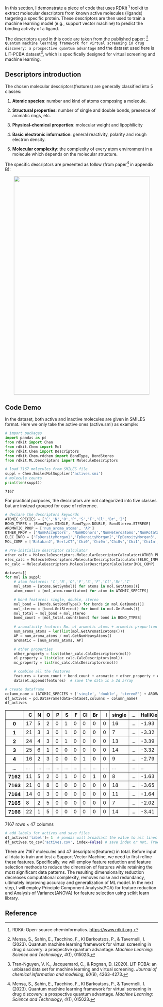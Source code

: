In this section, I demonstrate a piece of code that uses RDKit [^1] toolkit to extract molecular descriptors from known active molecules (ligands) targeting a specific protein. These descriptors are then used to train a machine learning model (e.g., support vector machine) to predict the binding activity of a ligand. 

The descriptors used in this code are taken from the published paper: [^2] `Quantum machine learning framework for virtual screening in drug discovery: a prospective quantum advantage` and the dataset used here is  LIT-PCBA dataset[^3], which is specifically designed for virtual screening and machine learning.



## Descriptors introduction

The chosen molecular descriptors(features) are generally classified into 5 classes:   


1. **Atomic species**: number and kind of atoms composing a molecule.   

2. **Structural properties**: number of single and double bonds, presence of aromatic rings, etc.  

3. **Physical-chemical properties**: molecular weight and lipophilicity  

4. **Basic electronic information**: general reactivity, polarity and rough electron density.  

5. **Molecular complexity**: the complexity of every atom environment in a molecule which depends on the molecular structure.   



The specific descriptors are presented as follow (from paper[^2] in appendix B): 

<div align=center>
<img src="../image/descriptors.png" width="447px" height="719px" />
</div>




## Code Demo

In the dataset, both active and inactive molecules are given in SMILES format. Here we only take the active ones (active.smi) as example: 

```python
# import packages
import pandas as pd
from rdkit import Chem
from rdkit.Chem import Mol
from rdkit.Chem import Descriptors
from rdkit.Chem.rdchem import BondType, BondStereo
from rdkit.ML.Descriptors import MoleculeDescriptors

# load 7167 molecules from SMILES file
suppl = Chem.SmilesMolSupplier('actives.smi')
# molecule counts
print(len(suppl))
```



```
7167
```



For practical purposes, the descriptors are not categorized into five classes but are instead grouped for ease of reference. 

```python
# declare the descriptors keywords
ATOMIC_SPECIES = ['C','N','O','P','S','F','Cl','Br','I']
BOND_TYPES = [BondType.SINGLE, BondType.DOUBLE, BondStereo.STEREOE]
AROMATIC_PROP = ['num_aroma_atoms', 'AP']
OTHER_PROP = ['NumHAcceptors', 'NumHDonors','NumHeteroatoms','NumRotatableBonds','NHOHCount','NOCount','MolWt', 'MolLogP']
ELEC_INFO = ['FpDensityMorgan1','FpDensityMorgan2','FpDensityMorgan3','MaxAbsPartialCharge','MinAbsPartialCharge','NumValenceElectrons']
MOL_COMP = ['BalabanJ','BertzCT','Chi0','Chi0n','Chi0v','Chi1','Chi1n','Chi1v','Chi2n','Chi2v','Chi3n','Chi3v','Chi4n','Chi4v','HallKierAlpha','Ipc','Kappa1','Kappa2','Kappa3']

# Pre-initialize descriptor calculator 
other_calc = MoleculeDescriptors.MolecularDescriptorCalculator(OTHER_PROP)
elec_calc = MoleculeDescriptors.MolecularDescriptorCalculator(ELEC_INFO)
mc_calc = MoleculeDescriptors.MolecularDescriptorCalculator(MOL_COMP)
```



```python
dataset=[]
for mol in suppl:
    # atom features: 'C','N','O','P','S','F','Cl','Br','I'
    mol_atom = [atoms.GetSymbol() for atoms in mol.GetAtoms()]
    atom_count = [mol_atom.count(atom) for atom in ATOMIC_SPECIES]

    # bond features: single, double, stereo
    mol_bond = [bonds.GetBondType() for bonds in mol.GetBonds()]
    mol_stereo = [bond.GetStereo() for bond in mol.GetBonds()]
    mol_total = mol_bond + mol_stereo
    bond_count = [mol_total.count(bond) for bond in BOND_TYPES]
    
    # aromaticity feature: No. of aromatic atoms + aromatic proportion
    num_aroma_atoms = len(list(mol.GetAromaticAtoms()))
    AP = num_aroma_atoms / mol.GetNumHeavyAtoms()
    aromatic = [num_aroma_atoms, AP]

    # other properties
    other_property = list(other_calc.CalcDescriptors(mol))
    el_property = list(elec_calc.CalcDescriptors(mol))
    mc_property = list(mc_calc.CalcDescriptors(mol))

    # combine all the features
    features = (atom_count + bond_count + aromatic + other_property + el_property + mc_property)
    dataset.append(features)  # save the data in a 2d array

# create dataframe
column_name = (ATOMIC_SPECIES + ['single', 'double', 'stereoE'] + AROMATIC_PROP + OTHER_PROP + ELEC_INFO + MOL_COMP)
df_actives = pd.DataFrame(data=dataset,columns = column_name)
df_actives
```


<div>
<style scoped>
    .dataframe tbody tr th:only-of-type {
        vertical-align: middle;
    }

    .dataframe tbody tr th {
        vertical-align: top;
    }
    
    .dataframe thead th {
        text-align: right;
    }
</style>
<table border="1" class="dataframe">
  <thead>
    <tr style="text-align: right;">
      <th></th>
      <th>C</th>
      <th>N</th>
      <th>O</th>
      <th>P</th>
      <th>S</th>
      <th>F</th>
      <th>Cl</th>
      <th>Br</th>
      <th>I</th>
      <th>single</th>
      <th>...</th>
      <th>HallKierAlpha</th>
      <th>Ipc</th>
      <th>Kappa1</th>
      <th>Kappa2</th>
      <th>Kappa3</th>
    </tr>
  </thead>
  <tbody>
    <tr>
      <th>0</th>
      <td>17</td>
      <td>5</td>
      <td>2</td>
      <td>0</td>
      <td>1</td>
      <td>0</td>
      <td>0</td>
      <td>0</td>
      <td>0</td>
      <td>16</td>
      <td>...</td>
      <td>-1.93</td>
      <td>1.175242e+06</td>
      <td>16.533706</td>
      <td>7.530765</td>
      <td>3.546026</td>
    </tr>
    <tr>
      <th>1</th>
      <td>21</td>
      <td>3</td>
      <td>3</td>
      <td>0</td>
      <td>1</td>
      <td>0</td>
      <td>0</td>
      <td>0</td>
      <td>0</td>
      <td>7</td>
      <td>...</td>
      <td>-3.32</td>
      <td>4.534871e+06</td>
      <td>18.062438</td>
      <td>8.141321</td>
      <td>3.841228</td>
    </tr>
    <tr>
      <th>2</th>
      <td>24</td>
      <td>4</td>
      <td>3</td>
      <td>0</td>
      <td>1</td>
      <td>0</td>
      <td>0</td>
      <td>0</td>
      <td>0</td>
      <td>13</td>
      <td>...</td>
      <td>-3.39</td>
      <td>1.794330e+07</td>
      <td>21.827384</td>
      <td>8.625014</td>
      <td>4.750895</td>
    </tr>
    <tr>
      <th>3</th>
      <td>25</td>
      <td>6</td>
      <td>1</td>
      <td>0</td>
      <td>0</td>
      <td>0</td>
      <td>0</td>
      <td>0</td>
      <td>0</td>
      <td>14</td>
      <td>...</td>
      <td>-3.32</td>
      <td>4.101819e+07</td>
      <td>20.575350</td>
      <td>9.042240</td>
      <td>4.338801</td>
    </tr>
    <tr>
      <th>4</th>
      <td>16</td>
      <td>2</td>
      <td>3</td>
      <td>0</td>
      <td>0</td>
      <td>0</td>
      <td>1</td>
      <td>0</td>
      <td>0</td>
      <td>9</td>
      <td>...</td>
      <td>-2.79</td>
      <td>1.331666e+05</td>
      <td>14.160087</td>
      <td>5.537123</td>
      <td>2.313694</td>
    </tr>
    <tr>
      <th>...</th>
      <td>...</td>
      <td>...</td>
      <td>...</td>
      <td>...</td>
      <td>...</td>
      <td>...</td>
      <td>...</td>
      <td>...</td>
      <td>...</td>
      <td>...</td>
      <td>...</td>
      <td>...</td>
      <td>...</td>
      <td>...</td>
      <td>...</td>
      <td>...</td>
    </tr>
    <tr>
      <th>7162</th>
      <td>11</td>
      <td>5</td>
      <td>2</td>
      <td>0</td>
      <td>1</td>
      <td>0</td>
      <td>0</td>
      <td>1</td>
      <td>0</td>
      <td>8</td>
      <td>...</td>
      <td>-1.63</td>
      <td>3.969946e+04</td>
      <td>14.772349</td>
      <td>6.213661</td>
      <td>3.273688</td>
    </tr>
    <tr>
      <th>7163</th>
      <td>21</td>
      <td>0</td>
      <td>8</td>
      <td>0</td>
      <td>0</td>
      <td>0</td>
      <td>0</td>
      <td>0</td>
      <td>0</td>
      <td>18</td>
      <td>...</td>
      <td>-3.65</td>
      <td>2.084500e+06</td>
      <td>20.093761</td>
      <td>7.402287</td>
      <td>3.572501</td>
    </tr>
    <tr>
      <th>7164</th>
      <td>14</td>
      <td>0</td>
      <td>3</td>
      <td>0</td>
      <td>0</td>
      <td>0</td>
      <td>0</td>
      <td>0</td>
      <td>0</td>
      <td>11</td>
      <td>...</td>
      <td>-1.64</td>
      <td>4.165319e+03</td>
      <td>15.360000</td>
      <td>9.576366</td>
      <td>9.298416</td>
    </tr>
    <tr>
      <th>7165</th>
      <td>8</td>
      <td>2</td>
      <td>5</td>
      <td>0</td>
      <td>0</td>
      <td>0</td>
      <td>0</td>
      <td>0</td>
      <td>0</td>
      <td>7</td>
      <td>...</td>
      <td>-2.02</td>
      <td>1.862336e+03</td>
      <td>11.057042</td>
      <td>4.467681</td>
      <td>2.989007</td>
    </tr>
    <tr>
      <th>7166</th>
      <td>22</td>
      <td>1</td>
      <td>5</td>
      <td>0</td>
      <td>0</td>
      <td>0</td>
      <td>0</td>
      <td>0</td>
      <td>0</td>
      <td>14</td>
      <td>...</td>
      <td>-3.41</td>
      <td>2.506479e+06</td>
      <td>19.354312</td>
      <td>8.083712</td>
      <td>3.174880</td>
    </tr>
  </tbody>
</table>
<p>7167 rows × 47 columns</p>
</div>

```python
# add labels for actives and save files
df_actives['label']= 1  # pandas will broadcast the value to all lines
df_actives.to_csv('actives.csv', index=False) # save index or not, True by default
```

There are 7167 molecules and 47 descriptors(features) in total. Before input all data to train and test a Support Vector Machine, we need to first refine these features. Specifically, we will employ feature reduction and feature selection methods to reduce the dimension of features while retaining the most significant data patterns. The resulting dimensionality reduction decreases computational complexity, removes noise and redundancy, ultimately improving accuracy and generalization of ML model. In the next step, I will employ Principle Component Analysis(PCA) for feature reduction and Analysis of Variance(ANOVA) for feature selection using scikit learn library. 





## Reference

[^1]: RDKit: Open-source cheminformatics. https://www.rdkit.org.

[^2]: Mensa, S., Sahin, E., Tacchino, F., Kl Barkoutsos, P., & Tavernelli, I. (2023). Quantum machine learning framework for virtual screening in drug discovery: a prospective quantum advantage. *Machine Learning: Science and Technology*, *4*(1), 015023.
[^3]:Tran-Nguyen, V. K., Jacquemard, C., & Rognan, D. (2020). LIT-PCBA: an unbiased data set for machine learning and virtual screening. *Journal of chemical information and modeling*, *60*(9), 4263-4273.



